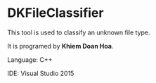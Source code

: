 # DKFileClassifier

This tool is used to classify an unknown file type.

It is programed by **Khiem Doan Hoa**.


Language: C++

IDE: Visual Studio 2015